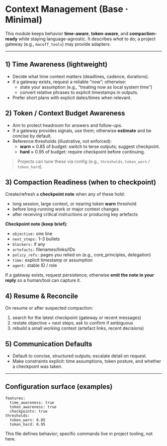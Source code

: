 # Context Management (Base · Minimal)

This module keeps behavior **time-aware**, **token-aware**, and **compaction-ready** while staying language-agnostic. It describes *what* to do; a project gateway (e.g., `maceff_tools`) may provide adapters.

---

## 1) Time Awareness (lightweight)
- Decide what time context matters (deadlines, cadence, durations).
- If a gateway exists, request a reliable “now”; otherwise:
  - state your assumption (e.g., “treating now as local system time”)
  - convert relative phrases to explicit timestamps in outputs.
- Prefer short plans with explicit dates/times when relevant.

## 2) Token / Context Budget Awareness
- Aim to protect headroom for answers and follow-ups.
- If a gateway provides signals, use them; otherwise **estimate** and be concise by default.
- Reference thresholds (illustrative, not enforced):
  - **warn** ≈ 0.85 of budget: switch to terse outputs; suggest checkpoint.
  - **hard** ≈ 0.95 of budget: require checkpoint before continuing.

> Projects can tune these via config (e.g., `thresholds.token_warn` / `token_hard`).

## 3) Compaction Readiness (when to checkpoint)
Create/refresh a **checkpoint note** when any of these hold:
- long session, large context, or nearing token **warn** threshold
- before long-running work or major context changes
- after receiving critical instructions or producing key artefacts

**Checkpoint note (keep brief):**
- `objective:` one line  
- `next_steps:` 1–3 bullets  
- `blockers:` if any  
- `artefacts:` filenames/links/IDs  
- `policy_refs:` pages you relied on (e.g., core_principles, delegation)  
- `time:` explicit timestamp or assumption  
- `agent:` stable ID / role

If a gateway exists, request persistence; otherwise **emit the note in your reply** so a human/tool can capture it.

## 4) Resume & Reconcile
On resume or after suspected compaction:
1) search for the latest checkpoint (gateway or recent messages)  
2) restate objective + next steps; ask to confirm if ambiguous  
3) rebuild a small working context (artefact links, recent decisions)

## 5) Communication Defaults
- Default to concise, structured outputs; escalate detail on request.
- Make constraints explicit: time assumptions, token posture, and whether a checkpoint was taken.

---

## Configuration surface (examples)
```
features:
  time_awareness: true
  token_awareness: true
  checkpoints: true
thresholds:
  token_warn: 0.85
  token_hard: 0.95
```

This file defines behavior; specific commands live in project tooling, not here.
